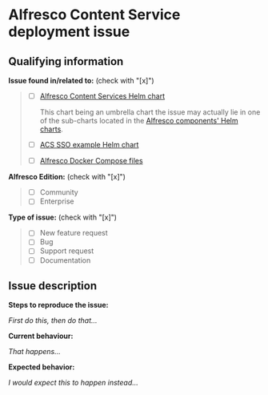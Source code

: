 # Alfresco Content Service deployment issue
<!--
Please use this template to report issues in this repository.

This helps us to process your issue faster. Remember we are mind readers, so the
more information you provide the better.
Failure to provide the requested information may result in delays in answering
your issue or even in closing it without further notice.
-->

## Qualifying information

**Issue found in/related to:** (check with "[x]")

> - [ ] [Alfresco Content Services Helm chart](../helm/alfresco-content-services)
>
>   This chart being an umbrella chart the issue may actually lie in one of the
>   sub-charts located in the [Alfresco components' Helm
>   charts](https://github.com/Alfresco/alfresco-helm-charts/charts).
> - [ ] [ACS SSO example Helm chart](../helm/acs-sso-example)
> - [ ] [Alfresco Docker Compose files](../docker-compose)

**Alfresco Edition:** (check with "[x]")

> - [ ] Community
> - [ ] Enterprise

**Type of issue:**  (check with "[x]")

> - [ ] New feature request
> - [ ] Bug
> - [ ] Support request
> - [ ] Documentation

## Issue description

**Steps to reproduce the issue:**
<!-- Describe how to reproduce the issue. -->
_First do this, then do that..._

**Current behaviour:**
<!-- Describe the current behaviour. -->
_That happens..._

**Expected behavior:**
<!-- Describe the expected behaviour. -->
_I would expect this to happen instead..._
